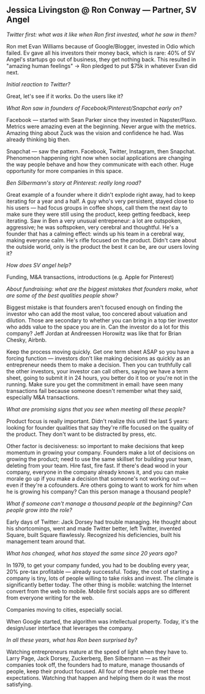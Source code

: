 ## Jessica Livingston @ Ron Conway — Partner, SV Angel

_Twitter first: what was it like when Ron first invested, what he saw in them?_

Ron met Evan Williams because of Google/Blogger, invested in Odio which failed. Ev gave all his investors their money back, which is rare: 40% of SV Angel's startups go out of business, they get nothing back. This resulted in "amazing human feelings" -> Ron pledged to put $75k in whatever Evan did next.

_Initial reaction to Twitter?_

Great, let's see if it works. Do the users like it?

_What Ron saw in founders of Facebook/Pinterest/Snapchat early on?_

Facebook — started with Sean Parker since they invested in Napster/Plaxo. Metrics were amazing even at the beginning. Never argue with the metrics. Amazing thing about Zuck was the vision and confidence he had. Was already thinking big then.

Snapchat — saw the pattern. Facebook, Twitter, Instagram, then Snapchat. Phenomenon happening right now when social applications are changing the way people behave and how they communicate with each other. Huge opportunity for more companies in this space.

_Ben Silbermann's story at Pinterest: really long road?_

Great example of a founder where it didn't explode right away, had to keep iterating for a year and a half. A guy who's very persistent, stayed close to his users — had focus groups in coffee shops, call them the next day to make sure they were still using the product, keep getting feedback, keep iterating. Saw in Ben a very unusual entrepeneur: a lot are outspoken, aggressive; he was softspoken, very cerebral and thoughtful. He's a founder that has a calming effect: winds up his team in a cerebral way, making everyone calm. He's rifle focused on the product. Didn't care about the outside world, only is the product the best it can be, are our users loving it?

_How does SV angel help?_

Funding, M&A transactions, introductions (e.g. Apple for Pinterest)

_About fundraising: what are the biggest mistakes that founders make, what are some of the best qualities people show?_

Biggest mistake is that founders aren't focused enough on finding the investor who can add the most value, too concered about valuation and dilution. Those are secondary to whether you can bring in a top tier investor who adds value to the space you are in. Can the investor do a lot for this company? Jeff Jordan at Andreessen Horowitz was like that for Brian Chesky, Airbnb.

Keep the process moving quickly. Get one term sheet ASAP so you have a forcing function — investors don't like making decisions as quickly as an entrepreneur needs them to make a decision. Then you can truthfully call the other investors, your investor can call others, saying we have a term sheet, going to submit it in 24 hours, you better do it too or you're not in the running. Make sure you get the commitment in email: have seen many transactions fail because someone doesn't remember what they said, especially M&A transactions.

_What are promising signs that you see when meeting all these people?_

Product focus is really important. Didn't realize this until the last 5 years: looking for founder qualities that say they're rifle focused on the quality of the product. They don't want to be distracted by press, etc.

Other factor is decisiveness: so important to make decisions that keep momentum in growing your company. Founders make a lot of decisions on growing the product; need to use the same skillset for building your team, deleting from your team. Hire fast, fire fast. If there's dead wood in your company, everyone in the company already knows it, and you can make morale go up if you make a decision that someone's not working out — even if they're a cofounders. Are others going to want to work for him when he is growing his company? Can this person manage a thousand people?

_What if someone can't manage a thousand people at the beginning? Can people grow into the role?_

Early days of Twitter: Jack Dorsey had trouble managing. He thought about his shortcomings, went and made Twitter better, left Twitter, invented Square, built Square flawlessly. Recognized his deficiencies, built his management team around that.

_What has changed, what has stayed the same since 20 years ago?_

In 1979, to get your company funded, you had to be doubling every year, 20% pre-tax profitable — already successful. Today, the cost of starting a company is tiny, lots of people willing to take risks and invest. The climate is significantly better today.
The other thing is mobile: watching the Internet convert from the web to mobile. Mobile first socials apps are so different from everyone writing for the web.

Companies moving to cities, especially social.

When Google started, the algorithm was intellectual property. Today, it's the design/user interface that leverages the company.

_In all these years, what has Ron been surprised by?_

Watching entrepreneurs mature at the speed of light when they have to. Larry Page, Jack Dorsey, Zuckerberg, Ben Silbermann — as their companies took off, the founders had to mature, manage thousands of people, keep their product focused. All four of these people met these expectations. Watching that happen and helping them do it was the most satisfying.
